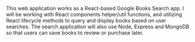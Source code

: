 This web application works as a React-based Google Books Search app. I will be working with React components helper/util functions, and utilizing React lifecycle methods to query and display books based on user searches. The search application will also use Node, Express and MongoDB so that users can save books to review or purchase later.


